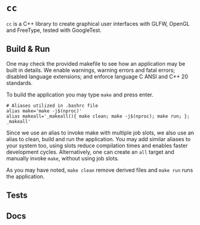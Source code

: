 # `cc`

`cc` is a C++ library to create graphical user interfaces with GLFW, OpenGL and 
FreeType, tested with GoogleTest.

## Build & Run

One may check the provided makefile to see how an application may be built in
details.
We enable warnings, warning errors and fatal errors; disabled language
extensions; and enforce language C ANSI and C++ 20 standards.

To build the application you may type `make` and press enter.

    # Aliases utilized in .bashrc file
    alias make='make -j$(nproc)'
    alias makeall='_makeall(){ make clean; make -j$(nproc); make run; }; _makeall'

Since we use an alias to invoke make with multiple job slots, we also use an
alias to clean, build and run the application.
You may add similar aliases to your system too, using slots reduce compilation
times and enables faster development cycles.
Alternatively, one can create an `all` target and manually invoke `make`,
without using job slots.

As you may have noted, `make clean` remove derived files and `make run` runs the
application.


## Tests




## Docs


